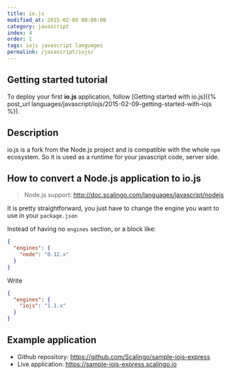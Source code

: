 ```yaml
---
title: io.js
modified_at: 2015-02-09 00:00:00
category: javascript
index: 4
order: 1
tags: iojs javascript languages
permalink: /javascript/iojs/
---
```


## Getting started tutorial

To deploy your first __io.js__ application, follow [Getting started with io.js]({% post_url languages/javascript/iojs/2015-02-09-getting-started-with-iojs %}).

## Description

io.js is a fork from the Node.js project and is compatible with
the whole `npm` ecosystem. So it is used as a runtime for your
javascript code, server side.

## How to convert a Node.js application to io.js

> Node.js support: http://doc.scalingo.com/languages/javascript/nodejs

It is pretty straightforward, you just have to change the engine
you want to use in your `package.json`

Instead of having no `engines` section, or a block like:

```json
{
  "engines": {
    "node": "0.12.x"
  }
}
```

Write 

```json
{
  "engines": {
    "iojs": "1.1.x"
  }
}
```

## Example application

* Github repository: https://github.com/Scalingo/sample-iojs-express
* Live application:  https://sample-iojs-express.scalingo.io
